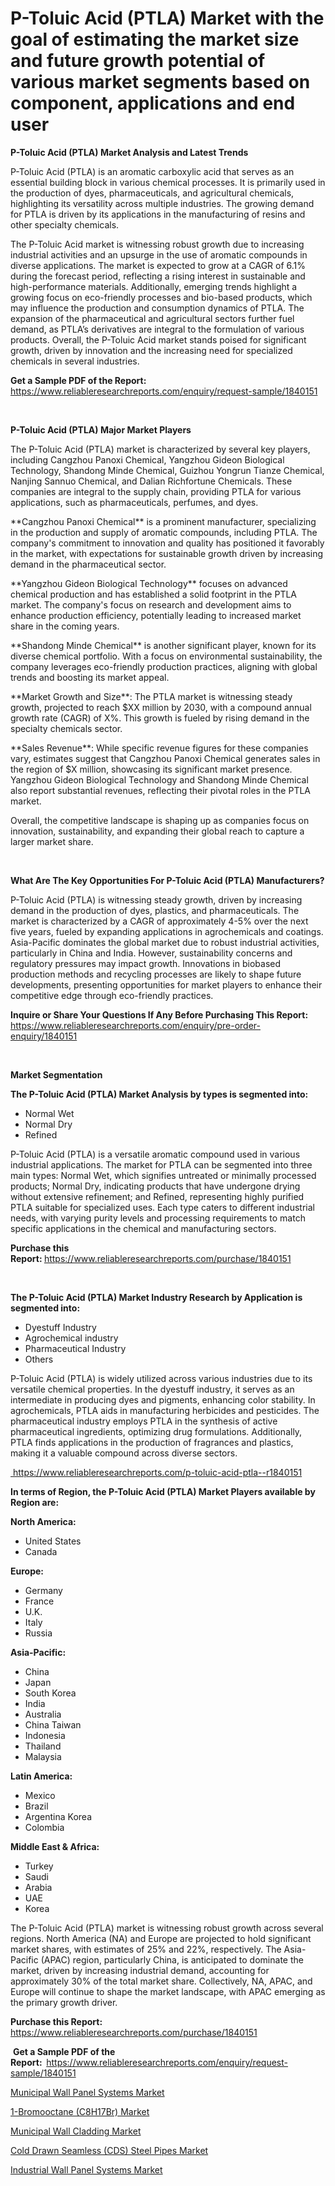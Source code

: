<p><h1>P-Toluic Acid (PTLA) Market with the goal of estimating the market size and future growth potential of various market segments based on component, applications and end user</h1></p><p><strong>P-Toluic Acid (PTLA) Market Analysis and Latest Trends</strong></p>
<p><p>P-Toluic Acid (PTLA) is an aromatic carboxylic acid that serves as an essential building block in various chemical processes. It is primarily used in the production of dyes, pharmaceuticals, and agricultural chemicals, highlighting its versatility across multiple industries. The growing demand for PTLA is driven by its applications in the manufacturing of resins and other specialty chemicals. </p><p>The P-Toluic Acid market is witnessing robust growth due to increasing industrial activities and an upsurge in the use of aromatic compounds in diverse applications. The market is expected to grow at a CAGR of 6.1% during the forecast period, reflecting a rising interest in sustainable and high-performance materials. Additionally, emerging trends highlight a growing focus on eco-friendly processes and bio-based products, which may influence the production and consumption dynamics of PTLA. The expansion of the pharmaceutical and agricultural sectors further fuel demand, as PTLA’s derivatives are integral to the formulation of various products. Overall, the P-Toluic Acid market stands poised for significant growth, driven by innovation and the increasing need for specialized chemicals in several industries.</p></p>
<p><strong>Get a Sample PDF of the Report:&nbsp;</strong> <a href="https://www.reliableresearchreports.com/enquiry/request-sample/1840151?utm_campaign=28&utm_medium=2&utm_source=Github&utm_content=ia&utm_term=03022025&utm_id=p-toluic-acid-ptla">https://www.reliableresearchreports.com/enquiry/request-sample/1840151</a></p>
<p>&nbsp;</p>
<p><strong>P-Toluic Acid (PTLA) Major Market Players</strong></p>
<p><p>The P-Toluic Acid (PTLA) market is characterized by several key players, including Cangzhou Panoxi Chemical, Yangzhou Gideon Biological Technology, Shandong Minde Chemical, Guizhou Yongrun Tianze Chemical, Nanjing Sannuo Chemical, and Dalian Richfortune Chemicals. These companies are integral to the supply chain, providing PTLA for various applications, such as pharmaceuticals, perfumes, and dyes.</p><p>**Cangzhou Panoxi Chemical** is a prominent manufacturer, specializing in the production and supply of aromatic compounds, including PTLA. The company's commitment to innovation and quality has positioned it favorably in the market, with expectations for sustainable growth driven by increasing demand in the pharmaceutical sector.</p><p>**Yangzhou Gideon Biological Technology** focuses on advanced chemical production and has established a solid footprint in the PTLA market. The company's focus on research and development aims to enhance production efficiency, potentially leading to increased market share in the coming years.</p><p>**Shandong Minde Chemical** is another significant player, known for its diverse chemical portfolio. With a focus on environmental sustainability, the company leverages eco-friendly production practices, aligning with global trends and boosting its market appeal.</p><p>**Market Growth and Size**: The PTLA market is witnessing steady growth, projected to reach $XX million by 2030, with a compound annual growth rate (CAGR) of X%. This growth is fueled by rising demand in the specialty chemicals sector.</p><p>**Sales Revenue**: While specific revenue figures for these companies vary, estimates suggest that Cangzhou Panoxi Chemical generates sales in the region of $X million, showcasing its significant market presence. Yangzhou Gideon Biological Technology and Shandong Minde Chemical also report substantial revenues, reflecting their pivotal roles in the PTLA market.</p><p>Overall, the competitive landscape is shaping up as companies focus on innovation, sustainability, and expanding their global reach to capture a larger market share.</p></p>
<p>&nbsp;</p>
<p><strong>What Are The Key Opportunities For P-Toluic Acid (PTLA) Manufacturers?</strong></p>
<p><p>P-Toluic Acid (PTLA) is witnessing steady growth, driven by increasing demand in the production of dyes, plastics, and pharmaceuticals. The market is characterized by a CAGR of approximately 4-5% over the next five years, fueled by expanding applications in agrochemicals and coatings. Asia-Pacific dominates the global market due to robust industrial activities, particularly in China and India. However, sustainability concerns and regulatory pressures may impact growth. Innovations in biobased production methods and recycling processes are likely to shape future developments, presenting opportunities for market players to enhance their competitive edge through eco-friendly practices.</p></p>
<p><strong>Inquire or Share Your Questions If Any Before Purchasing This Report:</strong> <a href="https://www.reliableresearchreports.com/enquiry/pre-order-enquiry/1840151?utm_campaign=28&utm_medium=2&utm_source=Github&utm_content=ia&utm_term=03022025&utm_id=p-toluic-acid-ptla">https://www.reliableresearchreports.com/enquiry/pre-order-enquiry/1840151</a></p>
<p>&nbsp;</p>
<p><strong>Market Segmentation</strong></p>
<p><strong>The P-Toluic Acid (PTLA) Market Analysis by types is segmented into:</strong></p>
<p><ul><li>Normal Wet</li><li>Normal Dry</li><li>Refined</li></ul></p>
<p><p>P-Toluic Acid (PTLA) is a versatile aromatic compound used in various industrial applications. The market for PTLA can be segmented into three main types: Normal Wet, which signifies untreated or minimally processed products; Normal Dry, indicating products that have undergone drying without extensive refinement; and Refined, representing highly purified PTLA suitable for specialized uses. Each type caters to different industrial needs, with varying purity levels and processing requirements to match specific applications in the chemical and manufacturing sectors.</p></p>
<p><strong>Purchase this Report:&nbsp;</strong><a href="https://www.reliableresearchreports.com/purchase/1840151?utm_campaign=28&utm_medium=2&utm_source=Github&utm_content=ia&utm_term=03022025&utm_id=p-toluic-acid-ptla">https://www.reliableresearchreports.com/purchase/1840151</a></p>
<p>&nbsp;</p>
<p><strong>The P-Toluic Acid (PTLA) Market Industry Research by Application is segmented into:</strong></p>
<p><ul><li>Dyestuff Industry</li><li>Agrochemical industry</li><li>Pharmaceutical Industry</li><li>Others</li></ul></p>
<p><p>P-Toluic Acid (PTLA) is widely utilized across various industries due to its versatile chemical properties. In the dyestuff industry, it serves as an intermediate in producing dyes and pigments, enhancing color stability. In agrochemicals, PTLA aids in manufacturing herbicides and pesticides. The pharmaceutical industry employs PTLA in the synthesis of active pharmaceutical ingredients, optimizing drug formulations. Additionally, PTLA finds applications in the production of fragrances and plastics, making it a valuable compound across diverse sectors.</p></p>
<p><a href="https://www.reliableresearchreports.com/p-toluic-acid-ptla--r1840151?utm_campaign=28&utm_medium=2&utm_source=Github&utm_content=ia&utm_term=03022025&utm_id=p-toluic-acid-ptla">&nbsp;https://www.reliableresearchreports.com/p-toluic-acid-ptla--r1840151</a></p>
<p><strong>In terms of Region, the P-Toluic Acid (PTLA) Market Players available by Region are:</strong></p>
<p>
    <p> <strong> North America: </strong>
        <ul>
            <li>United States</li>
            <li>Canada</li>
        </ul>
        </p> 
    <p> <strong> Europe: </strong>
        <ul>
            <li>Germany</li>
            <li>France</li>
            <li>U.K.</li>
            <li>Italy</li>
            <li>Russia</li>
        </ul>
        </p> 
    <p> <strong> Asia-Pacific: </strong>
        <ul>
            <li>China</li>
            <li>Japan</li>
            <li>South Korea</li>
            <li>India</li>
            <li>Australia</li>
            <li>China Taiwan</li>
            <li>Indonesia</li>
            <li>Thailand</li>
            <li>Malaysia</li>
        </ul>
        </p> 
    <p> <strong> Latin America: </strong>
        <ul>
            <li>Mexico</li>
            <li>Brazil</li>
            <li>Argentina Korea</li>
            <li>Colombia</li>
        </ul>
        </p> 
    <p> <strong> Middle East & Africa: </strong>
        <ul>
            <li>Turkey</li>
            <li>Saudi</li>
            <li>Arabia</li>
            <li>UAE</li>
            <li>Korea</li>
        </ul>
    </p>
    </p>
<p><p>The P-Toluic Acid (PTLA) market is witnessing robust growth across several regions. North America (NA) and Europe are projected to hold significant market shares, with estimates of 25% and 22%, respectively. The Asia-Pacific (APAC) region, particularly China, is anticipated to dominate the market, driven by increasing industrial demand, accounting for approximately 30% of the total market share. Collectively, NA, APAC, and Europe will continue to shape the market landscape, with APAC emerging as the primary growth driver.</p></p>
<p><strong>Purchase this Report: </strong><a href="https://www.reliableresearchreports.com/purchase/1840151?utm_campaign=28&utm_medium=2&utm_source=Github&utm_content=ia&utm_term=03022025&utm_id=p-toluic-acid-ptla">https://www.reliableresearchreports.com/purchase/1840151</a></p>
<p>&nbsp;<strong>Get a Sample PDF of the Report:&nbsp;&nbsp;</strong><a href="https://www.reliableresearchreports.com/enquiry/request-sample/1840151?utm_campaign=28&utm_medium=2&utm_source=Github&utm_content=ia&utm_term=03022025&utm_id=p-toluic-acid-ptla">https://www.reliableresearchreports.com/enquiry/request-sample/1840151</a></p>
<p><strong></strong></p>
<p><p><a href="https://github.com/mriwacraane/Market-Research-Report-List-1/blob/main/municipal-wall-panel-systems-market.md?utm_campaign=28&utm_medium=2&utm_source=Github&utm_content=ia&utm_term=03022025&utm_id=p-toluic-acid-ptla">Municipal Wall Panel Systems Market</a></p><p><a href="https://github.com/shewlisapsai/Market-Research-Report-List-1/blob/main/1-bromooctane-c8h17br-market.md?utm_campaign=28&utm_medium=2&utm_source=Github&utm_content=ia&utm_term=03022025&utm_id=p-toluic-acid-ptla">1-Bromooctane (C8H17Br) Market</a></p><p><a href="https://github.com/benhaeneye/Market-Research-Report-List-1/blob/main/municipal-wall-cladding-market.md?utm_campaign=28&utm_medium=2&utm_source=Github&utm_content=ia&utm_term=03022025&utm_id=p-toluic-acid-ptla">Municipal Wall Cladding Market</a></p><p><a href="https://github.com/hunanuzmez/Market-Research-Report-List-1/blob/main/cold-drawn-seamless-cds-steel-pipes-market.md?utm_campaign=28&utm_medium=2&utm_source=Github&utm_content=ia&utm_term=03022025&utm_id=p-toluic-acid-ptla">Cold Drawn Seamless (CDS) Steel Pipes Market</a></p><p><a href="https://github.com/chikenmhamdi/Market-Research-Report-List-1/blob/main/industrial-wall-panel-systems-market.md?utm_campaign=28&utm_medium=2&utm_source=Github&utm_content=ia&utm_term=03022025&utm_id=p-toluic-acid-ptla">Industrial Wall Panel Systems Market</a></p></p>